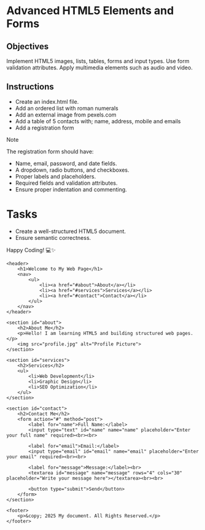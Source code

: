 # Advanced HTML5 Elements and Forms

## Objectives
Implement HTML5 images, lists, tables, forms and input types.
Use form validation attributes.
Apply multimedia elements such as audio and video.

## Instructions

- Create an index.html file.
- Add an ordered list with roman numerals
- Add an external image from pexels.com
- Add a table of 5 contacts with; name, address, mobile and emails
- Add a registration form

>[!NOTE]
>  The registration form should have:
>- Name, email, password, and date fields.
>- A dropdown, radio buttons, and checkboxes.
>- Proper labels and placeholders.
>- Required fields and validation attributes.
>- Ensure proper indentation and commenting.
 
# Tasks
- Create a well-structured HTML5 document.
- Ensure semantic correctness.

Happy Coding! 💻✨









<!DOCTYPE html>
<html lang="en">
<head>
    <meta charset="UTF-8">
    <meta name="viewport" content="width=device-width, initial-scale=1.0">
    <title>My document</title>
</head>
<body>

    <header>
        <h1>Welcome to My Web Page</h1>
        <nav>
            <ul>
                <li><a href="#about">About</a></li>
                <li><a href="#services">Services</a></li>
                <li><a href="#contact">Contact</a></li>
            </ul>
        </nav>
    </header>

    <section id="about">
        <h2>About Me</h2>
        <p>Hello! I am learning HTML5 and building structured web pages.</p>
        <img src="profile.jpg" alt="Profile Picture">
    </section>

    <section id="services">
        <h2>Services</h2>
        <ul>
            <li>Web Development</li>
            <li>Graphic Design</li>
            <li>SEO Optimization</li>
        </ul>
    </section>

    <section id="contact">
        <h2>Contact Me</h2>
        <form action="#" method="post">
            <label for="name">Full Name:</label>
            <input type="text" id="name" name="name" placeholder="Enter your full name" required><br><br>

            <label for="email">Email:</label>
            <input type="email" id="email" name="email" placeholder="Enter your email" required><br><br>

            <label for="message">Message:</label><br>
            <textarea id="message" name="message" rows="4" cols="30" placeholder="Write your message here"></textarea><br><br>

            <button type="submit">Send</button>
        </form>
    </section>

    <footer>
        <p>&copy; 2025 My document. All Rights Reserved.</p>
    </footer>

</body>
</html>

